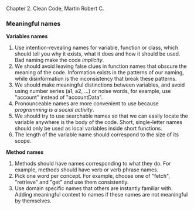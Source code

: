 Chapter 2. Clean Code, Martin Robert C.

### Meaningful names
**Variables names**
1. Use intention-revealing names for variable, function or class, which should tell you why it exists, what it does and how it should be used. Bad naming make the code *implicity*.
2. We should avoid leaving false clues in function names that obscure the meaning of the code. Information exists in the patterns of our naming, while disinformation is the inconsistency that break these patterns. 
3. We should make meaningful distinctions between variables, and avoid using number series (a1, a2, ...) or noise words, for example, use "account" instead of "accountData".
4. Pronounceable names are more convenient to use because *programming is a social activity*.
5. We should try to use searchable names so that we can easily locate the variable anywhere is the body of the code. Short, single-letter names should only be used as local variables inside short functions.
6. The length of the variable name should correspond to the size of its scope.

**Method names**
1. Methods should have names corresponding to what they do. For example, methods should have verb or verb phrase names. 
2. Pick one word per concept. For example, choose one of "fetch", "retrieve" and "get" and use them consistently. 
3. Use domain specific names that others are instantly familiar with.
Adding meaningful context to names if these names are not meaningful by themselves. 
